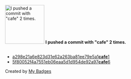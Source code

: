 <img src="https://my-badges.github.io/my-badges/cafe-commit.png" alt="I pushed a commit with &quot;cafe&quot; 2 times." title="I pushed a commit with &quot;cafe&quot; 2 times." width="128">
<strong>I pushed a commit with &quot;cafe&quot; 2 times.</strong>
<br><br>

- <a href="https://github.com/Mindgamesnl/OpenAudioMc/commit/a298e21a6e823d31e62a263ba81ee79e5a1cafe1">a298e21a6e823d31e62a263ba81ee79e5a1<strong>cafe</strong>1</a>
- <a href="https://github.com/Mindgamesnl/OpenAudioMc/commit/5f80052f4a7551eb06eaa5d1d954de92a97cafe6">5f80052f4a7551eb06eaa5d1d954de92a97<strong>cafe</strong>6</a>


Created by <a href="https://github.com/my-badges/my-badges">My Badges</a>